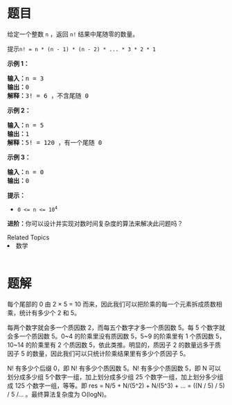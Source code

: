 # 题目

<p>给定一个整数 <code>n</code> ，返回 <code>n!</code> 结果中尾随零的数量。</p>

<p>提示<code>n! = n * (n - 1) * (n - 2) * ... * 3 * 2 * 1</code></p>

<p><strong>示例 1：</strong></p>

<pre>
<strong>输入：</strong>n = 3
<strong>输出：</strong>0
<strong>解释：</strong>3! = 6 ，不含尾随 0
</pre>

<p><strong>示例 2：</strong></p>

<pre>
<strong>输入：</strong>n = 5
<strong>输出：</strong>1
<strong>解释：</strong>5! = 120 ，有一个尾随 0
</pre>

<p><strong>示例 3：</strong></p>

<pre>
<strong>输入：</strong>n = 0
<strong>输出：</strong>0
</pre>

<p><strong>提示：</strong></p>

<ul>
	<li><code>0 &lt;= n &lt;= 10<sup>4</sup></code></li>
</ul>

<p><b>进阶：</b>你可以设计并实现对数时间复杂度的算法来解决此问题吗？</p>
<div><div>Related Topics</div><div><li>数学</li></div></div><br><div></div>

# 题解

每个尾部的 0 由 2 × 5 = 10 而来，因此我们可以把阶乘的每一个元素拆成质数相乘，统计有多少个 2 和 5。

每两个数字就会多⼀个质因数 2，⽽每五个数字才多⼀个质因数 5。每 5 个数字就会多⼀个质因数 5。0~4 的阶乘⾥没有质因数 5，5~9 的阶乘⾥有 1 个质因数 5，10~14 的阶乘⾥有 2 个质因数 5，依此类推。明显的，质因子 2 的数量远多于质因子 5 的数量，因此我们可以只统计阶乘结果里有多少个质因子 5。

N! 有多少个后缀 0，即 N! 有多少个质因数 5。N! 有多少个质因数 5，即 N 可以划分成多少组 5个数字⼀组，加上划分成多少组 25 个数字⼀组，加上划分多少组成 125 个数字⼀组，等等。即 res = N/5 + N/(5^2) + N/(5^3) + ... = ((N / 5) / 5) / 5 /... 。最终算法复杂度为 O(logN)。
